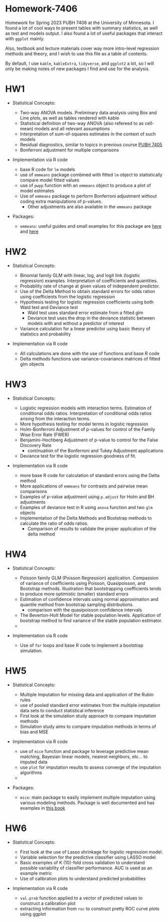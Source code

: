 # Homework-7406

Homework for Spring 2023 PUBH 7406 at the University of Minnesota. I found a lot of cool ways to present tables with summary statistics, as well as test and models output. I also 
found a lot of useful packages that interact with `ggplot` mainly. 

Also, textbook and lecture materials cover way more intro-level regression methods and theory, and I wish to use this file as a table of  contents. 

By default, I use `kable`, `kableExtra`, `tidyverse`, and `ggplot2` a lot, so I will only be making notes of new packages 
I find and use for the analysis. 

# HW1

* Statistical Concepts: 
  + Two-way ANOVA models. Preliminary data analysis using Box and Line plots, as well as tables rendered with kable 
  + Statistical definition of two-way ANOVA (also refereed to as cell-mean) models and all relevant assumptions 
  + Interpretation of sum-of-squares estimates in the context of such models 
  + Residual diagnostics, similar to topics in previous course [PUBH 7405](https://github.com/denisostroushko1/Homework-7405)
  + Bonferroni adjustment for multiple comparisons
  
* Implementation via R code
  + base R code for `lm` models 
  + use of `emmeans` package combined with fitted `lm` object to statistically compare model fitted values 
  + use of `pwpp` function with an `emmeans` object to produce a plot of model estimates 
  + Use of `emmeans` package to perform Bonferroni adjustment without coding extra manipulations of p-values. 
    - Other adjustments are also available in the `emmeans` package 
  
* Packages: 
  + `emmeans`: useful guides and small examples for this package are [here](https://yuzar-blog.netlify.app/posts/2022-11-29-emmeans/) and [here](https://aosmith.rbind.io/2019/03/25/getting-started-with-emmeans/)

# HW2

* Statistical Concepts: 

  + Binomial family GLM with linear, log, and logit link (logistic regression) examples. Interpretation of coefficients and 
    quantities. 
  + Probability rate of change at given values of independent predictor. 
  + Use of the Delta Method to obtain standard errors for odds ration using coefficients from the logistic regression 
  + Hypothesis testing for logistic regression coefficients using both Wald test and Deviance test 
    - Wald test uses standard error estimate from a fitted glm 
    - Deviance test uses the drop in the deviance statistic between models with and without a predictor of interest 
  + Variance calculation for a linear predictor using basic theory of statistics and probability 
  
* Implementation via R code
  + All calculations are done with the use of functions and base R code 
  + Delta methods functions use variance-covariance matrices of fitted glm objects 

# HW3

* Statistical Concepts: 
  + Logistic regression models with interaction terms. Estimation of conditional odds ratios. Interpretation of conditional 
    odds ratios arising from the interaction terms. 
  + More hypothesis testing for model terms in logistic regression 
  + Holm-Bonferroni Adjustment of p-values for control of the Family Wise Error Rate (FWER)
  + Benjamini-Hochberg Adjustment of p-value to control for the False Discovery Rate 
    - continuation of the Bonferroni and Tukey Adjustment applications 
  + Deviance test for the logistic regression goodness of fit. 
  
* Implementation via R code
  + more base R code for calculation of standard errors using the Delta method
  + More applications of `emmeans` for contrasts and pairwise mean comparisons 
  + Examples of p-value adjustment using `p.adjust` for Holm and BH adjustments 
  + Examples of deviance test in R using `anova` function and two `glm` objects 
  + Implementation of the Delta Methods and Bootstrap methods to calculate the ratio of odds ratios. 
    - Comparison of results to validate the proper application of the delta method 


# HW4

* Statistical Concepts: 

  + Poisson family GLM (Poisson Regression) application. Compassion of variance of coefficients using Poisson, Quasipoisson, and Bootstrap methods. Illustration that bootstrapping coefficients tends to produce more optimistic (smaller) standard errors 
  + Estimation of confidence intervals using normal approximation and quantile method from bootstrap sampling distributions. 
    - comparison with the quasipoisson confidence intervals 
  + The Beverton-Holt Model for stable population levels. Application of bootstrap method to find variance of the stable population estimator. 
  + 
  
* Implementation via R code
  + Use of `for` loops and base R code to implement a bootstrap simulation. 

# HW5

* Statistical Concepts: 

  + Multiple Imputation for missing data and application of the Rubin rules 
  + use of pooled standard error estimates from the multiple imputation data sets to conduct statistical inference 
  + First look at the simulation study approach to compare imputation methods 
  + Simulation study aims to compare imputation methods in terms of bias and MSE
  
* Implementation via R code
  + use of `mice` function and package to leverage predictive mean matching, Bayesian linear models, nearest neighbors, etc... 
    to imputed data 
  + use `plot` for imputation results to assess converge of the imputation algorithms 
  + 

* Packages: 
  + `mice`: main package to easily implement multiple imputation using various modeling methods. Package is well documented and 
    has examples in [this book](https://stefvanbuuren.name/fimd/)

# HW6

* Statistical Concepts: 

  + First look at the use of Lasso shrinkage for logistic regression model. 
  + Variable selection for the predictive classifier using LASSO model. 
  + Basic examples of K (10)-fold cross validation to understand possible variability of classifier performance. AUC is used as an example metric
  + Use of calibration plots to understand predicted probabilities 
  
* Implementation via R code
  + `val.prob` function applied to a vector of predicted values to construct a calibration plot 
  + extracting information from `roc` to construct pretty ROC curve plots using ggplot
